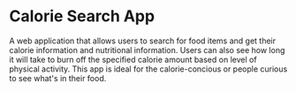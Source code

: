 # Calorie Search App
 A web application that allows users to search for food items and get their calorie information and nutritional information. Users can also see how long it will take to burn off the specified calorie amount based on level of physical activity. This app is ideal for the calorie-concious or people curious to see what's in their food.

